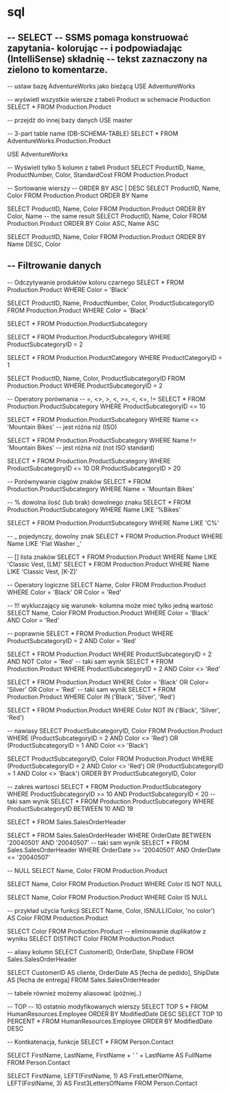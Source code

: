 # sql

-- SELECT
-- SSMS pomaga konstruować zapytania- kolorując
-- i podpowiadając (IntelliSense) składnię
-- tekst zaznaczony na zielono to komentarze.
-----------------------------------------
-- ustaw bazę AdventureWorks jako bieżącą
USE AdventureWorks

-- wyświetl wszystkie wiersze z tabeli Product w schemacie Production
SELECT * FROM Production.Product

-- przejdź do innej bazy danych
USE master

-- 3-part table name (DB-SCHEMA-TABLE)
SELECT * FROM AdventureWorks.Production.Product

USE AdventureWorks

-- Wyświetl tylko 5 kolumn z tabeli Product
SELECT ProductID, Name, ProductNumber, Color, StandardCost FROM Production.Product


-- Sortowanie wierszy
-- ORDER BY ASC | DESC
SELECT ProductID, Name, Color FROM Production.Product
ORDER BY Name

SELECT ProductID, Name, Color FROM Production.Product
ORDER BY Color, Name
-- the same result
SELECT ProductID, Name, Color FROM Production.Product
ORDER BY Color ASC, Name ASC

SELECT ProductID, Name, Color FROM Production.Product
ORDER BY Name DESC, Color



-- Filtrowanie danych
----------------------------------------
-- Odczytywanie produktów koloru czarnego
SELECT * FROM Production.Product WHERE Color = 'Black'


SELECT ProductID, Name, ProductNumber, Color, ProductSubcategoryID
FROM Production.Product WHERE Color = 'Black'

SELECT * FROM Production.ProductSubcategory

SELECT * FROM Production.ProductSubcategory WHERE ProductSubcategoryID = 2

SELECT * FROM Production.ProductCategory WHERE ProductCategoryID = 1

SELECT ProductID, Name, Color, ProductSubcategoryID
FROM Production.Product WHERE ProductSubcategoryID = 2

-- Operatory porównania
-- =, <>, >, <, >=, <, <=, !=
SELECT * FROM Production.ProductSubcategory
WHERE ProductSubcategoryID <= 10

SELECT * FROM Production.ProductSubcategory
WHERE Name <> 'Mountain Bikes' -- jest różna niż (ISO)

SELECT * FROM Production.ProductSubcategory
WHERE Name != 'Mountain Bikes' -- jest różna niż (not ISO standard)


SELECT * FROM Production.ProductSubcategory
WHERE ProductSubcategoryID <= 10 OR ProductSubcategoryID > 20





-- Porównywanie ciągów znaków
SELECT * FROM Production.ProductSubcategory
WHERE Name = 'Mountain Bikes'

-- % dowolna ilość (lub brak) dowolnego znaku
SELECT * FROM Production.ProductSubcategory
WHERE Name LIKE '%Bikes'

SELECT * FROM Production.ProductSubcategory
WHERE Name LIKE 'C%'

-- _ pojedynczy, dowolny znak
SELECT * FROM Production.Product WHERE Name LIKE 'Flat Washer _'


-- [] lista znaków
SELECT * FROM Production.Product WHERE Name LIKE 'Classic Vest, [LM]'
SELECT * FROM Production.Product WHERE Name LIKE 'Classic Vest, [K-Z]'




-- Operatory logiczne
SELECT Name, Color FROM Production.Product
WHERE Color = 'Black' OR Color = 'Red'

-- !!! wykluczający się warunek- kolumna może mieć tylko jedną wartość
SELECT Name, Color FROM Production.Product
WHERE Color = 'Black' AND Color = 'Red'

-- poprawnie
SELECT * FROM Production.Product
WHERE ProductSubcategoryID = 2 AND Color = 'Red'


SELECT * FROM Production.Product
WHERE ProductSubcategoryID = 2 AND NOT Color = 'Red'
-- taki sam wynik
SELECT * FROM Production.Product
WHERE ProductSubcategoryID = 2 AND Color <> 'Red'

SELECT * FROM Production.Product
WHERE Color = 'Black' OR Color= 'Silver' OR Color  = 'Red'
-- taki sam wynik
SELECT * FROM Production.Product
WHERE Color IN ('Black', 'Silver', 'Red')

SELECT * FROM Production.Product
WHERE Color NOT IN ('Black', 'Silver', 'Red')


-- nawiasy
SELECT ProductSubcategoryID, Color FROM Production.Product
WHERE (ProductSubcategoryID = 2 AND Color <> 'Red')
 OR (ProductSubcategoryID = 1 AND Color <> 'Black')

SELECT ProductSubcategoryID, Color FROM Production.Product
WHERE (ProductSubcategoryID = 2 AND Color <> 'Red')
 OR (ProductSubcategoryID = 1 AND Color <> 'Black')
ORDER BY ProductSubcategoryID, Color




-- zakres wartosci
SELECT * FROM Production.ProductSubcategory
WHERE ProductSubcategoryID >= 10 AND ProductSubcategoryID < 20
-- taki sam wynik
SELECT * FROM Production.ProductSubcategory
WHERE ProductSubcategoryID BETWEEN 10 AND 19


SELECT * FROM Sales.SalesOrderHeader

SELECT * FROM Sales.SalesOrderHeader
WHERE OrderDate BETWEEN '20040501' AND '20040507'
-- taki sam wynik
SELECT * FROM Sales.SalesOrderHeader
WHERE OrderDate >= '20040501' AND OrderDate <= '20040507'




-- NULL
SELECT Name, Color FROM Production.Product

SELECT Name, Color FROM Production.Product
WHERE Color IS NOT NULL

SELECT Name, Color FROM Production.Product
WHERE Color IS NULL


-- przykład użycia funkcji
SELECT Name, Color, ISNULL(Color, 'no color') AS Color FROM Production.Product


SELECT Color FROM Production.Product
-- eliminowanie duplikatów z wyniku
SELECT DISTINCT Color FROM Production.Product

-- aliasy kolumn
SELECT CustomerID, OrderDate, ShipDate
FROM Sales.SalesOrderHeader

SELECT CustomerID AS cliente, OrderDate AS [fecha de pedido], ShipDate AS [fecha de entrega]
FROM Sales.SalesOrderHeader

-- tabele również możemy aliasować (później..)



-- TOP
-- 10 ostatnio modyfikowanych wierszy
SELECT TOP 5 * FROM HumanResources.Employee ORDER BY ModifiedDate DESC
SELECT TOP 10 PERCENT * FROM HumanResources.Employee ORDER BY ModifiedDate DESC




-- Kontkatenacja, funkcje
SELECT * FROM Person.Contact

SELECT FirstName, LastName, FirstName + ' ' + LastName AS FullName
FROM Person.Contact

SELECT
 FirstName,
 LEFT(FirstName, 1) AS FirstLetterOfName,
 LEFT(FirstName, 3) AS First3LettersOfName
FROM Person.Contact
